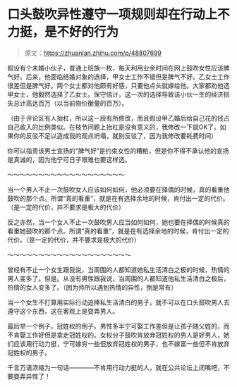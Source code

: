# 口头鼓吹异性遵守一项规则却在行动上不力挺，是不好的行为

> 原文：<https://zhuanlan.zhihu.com/p/48807699>

假设有个未婚小伙子，普通上班族一枚，每天利用业余时间在网上鼓吹女性应该脾气好。后来，他面临结婚对象的选择，甲女士工作不错但是脾气不好。乙女士工作很差但是脾气好。两个女士都对他颇有好感，只要他点头就嫁给他。大家都劝他选甲女士，他毅然选择了乙女士。保守估计，这一次的选择导致该小伙一生的经济损失总计高达百万（以当前物价衡量的百万）。

（由于评论区有人抬杠，所以这一段有所修改，而且假设甲乙婚后给自己花的钱占自己收入的比例类似。在枝节问题上抬杠是没有意义的，我修改一下就OK了。如果你的反驳不足以造成我的观点坍塌，就别反驳了，因为我修改要耗费时间）

你可以指责该男士宣扬的“脾气好”是约束女性的糟粕，但是你不得不承认他的宣扬是真诚的，因为他宁可日子艰难也要这样选。

～～～～～～～～～～～～～～～～～～～

当一个男人不止一次鼓吹女人应该如何如何，他必须要在择偶的时候，真的看重他鼓吹的那个点。所谓“真的看重”，就是在有选择余地的时候，肯付出一定的代价。（是一定的代价，并不要求是极大的代价）

反之亦然，当一个女人不止一次鼓吹男人应当如何如何，她也要在择偶的时候真的看重她鼓吹的那个点。所谓“真的看重”，就是在有选择余地的时候，肯付出一定的代价。（是一定的代价，并不要求是极大的代价）

～～～～～～～～～～～～～～～～～～～～

曾经有不止一个女生跟我说，当周围的人都知道她私生活清白之极的时候，热情的男人变多了。但是。从没有男性跟我说，当周围的人都知道他私生活清白之极后，热情的女人变多了。（因为帅所以遇到热情的异性，倒是常有）

当一个女生不打算用实际行动追捧私生活清白的男子，就不可以在口头鼓吹男人去遵守这个东西，这在客观上是耍弄男人。

最后举一个例子，冠姓权的例子。男性多半宁可娶工作差但是让孩子随父姓的，而不肯娶工作好但是拿走冠姓权的。女权分子鼓吹肯放弃冠姓权的男人是好男人，她们应该用行动力挺，宁可嫁穷一些但放弃冠姓权的男子，也不嫁富一些但不肯放弃冠姓权的男子。

千言万语浓缩为一句话————不肯用行动力挺的人，就在公共论坛上闭嘴吧，不要耍弄异性了！